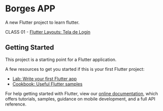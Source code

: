 # Borges APP

A new Flutter project to learn flutter.

CLASS 01 - [Flutter Layouts: Tela de Login](https://www.youtube.com/watch?v=lmArDnXxvtQ&t=11s)

## Getting Started

This project is a starting point for a Flutter application.

A few resources to get you started if this is your first Flutter project:

- [Lab: Write your first Flutter app](https://flutter.dev/docs/get-started/codelab)
- [Cookbook: Useful Flutter samples](https://flutter.dev/docs/cookbook)

For help getting started with Flutter, view our
[online documentation](https://flutter.dev/docs), which offers tutorials,
samples, guidance on mobile development, and a full API reference.
